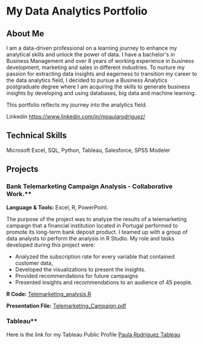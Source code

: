 # My Data Analytics Portfolio

## About Me

I am a data-driven professional on a learning journey to enhance my analytical skills and unlock the power of data. I have a bachelor's in Business Management and over 8 years of working experience in business development, marketing and sales in different industries. 
To nurture my passion for extracting data insights and eagerness to transition my career to the data analytics field, I decided to pursue a Business Analytics postgraduate degree where I am acquiring the skills to generate business insights by developing and using databases, big data and machine learning. 

This portfolio reflects my journey into the analytics field.

Linkedin https://www.linkedin.com/in/mpaularodriguez/

## Technical Skills
Microsoft Excel, SQL, Python, Tableau, Salesforce, SPSS Modeler

## Projects

### Bank Telemarketing Campaign Analysis - Collaborative Work.**

**Language & Tools:** Excel,  R, PowerPoint. 

The purpose of the project was to analyze the results of a telemarketing campaign that a financial institution located in Portugal performed to promote its long-term bank deposit product. I teamed up with a group of data analysts to perform the analysis in R Studio. 
My role and tasks developed during this project were:
- Analyzed the subscription rate for every variable that contained customer data, 
- Developed the visualizations to present the insights.
- Provided recommendations for future campaigns
- Presented insights and recommendations to an audience of 45 people. 

**R Code:** [Telemarketing_analysis.R](https://github.com/Paula1806/Data_Analytics_Portfolio/blob/d53cb14a5c7447dfa0d4365558ff3547662f7dde/BigData2_GroupProject.R)

**Presentation File:** [Telemarketing_Campaign.pdf](https://github.com/Paula1806/Data_Analytics_Portfolio/blob/52d8493c3857becfb834030719816b5e53c89bce/Telemarketing%20Campaign_Presentation.pdf)

### Tableau**

Here is the link for my Tableau Public Profile
[Paula Rodriguez Tableau](https://public.tableau.com/app/profile/paula.rodriguez1806)
